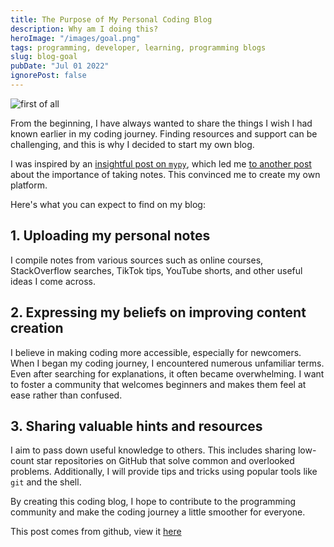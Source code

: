 ```yaml
---
title: The Purpose of My Personal Coding Blog
description: Why am I doing this?
heroImage: "/images/goal.png"
tags: programming, developer, learning, programming blogs
slug: blog-goal
pubDate: "Jul 01 2022"
ignorePost: false
---
```


![first of all](https://preview.redd.it/916ijspl5zr11.gif?format=mp4&s=d62e20e7309f7440edb0a323f10509169da66110)

From the beginning, I have always wanted to share the things I wish I had known earlier in my coding journey. Finding resources and support can be challenging, and this is why I decided to start my own blog.

I was inspired by an [insightful post on `mypy`](https://sadh.life/post/mypy-guide/), which led me [to another post](https://sadh.life/post/write-a-blog/) about the importance of taking notes. This convinced me to create my own platform.

Here's what you can expect to find on my blog:

## 1. Uploading my personal notes

I compile notes from various sources such as online courses, StackOverflow searches, TikTok tips, YouTube shorts, and other useful ideas I come across.

## 2. Expressing my beliefs on improving content creation

I believe in making coding more accessible, especially for newcomers. When I began my coding journey, I encountered numerous unfamiliar terms. Even after searching for explanations, it often became overwhelming. I want to foster a community that welcomes beginners and makes them feel at ease rather than confused.

## 3. Sharing valuable hints and resources

I aim to pass down useful knowledge to others. This includes sharing low-count star repositories on GitHub that solve common and overlooked problems. Additionally, I will provide tips and tricks using popular tools like `git` and the shell.

By creating this coding blog, I hope to contribute to the programming community and make the coding journey a little smoother for everyone.

This post comes from github, view it [here](https://github.com/AucaCoyan/blog/blob/main/goal.md)
